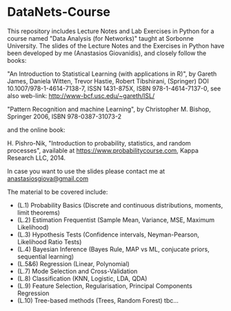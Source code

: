# DataNets-Course
This repository includes Lecture Notes and Lab Exercises in Python for a course named "Data Analysis (for Networks)" taught at Sorbonne University. 
The slides of the Lecture Notes and the Exercises in Python have been developed by me (Anastasios Giovanidis), and closely follow the books:

"An Introduction to Statistical Learning (with applications in R)", by Gareth James, Daniela Witten, Trevor Hastie, Robert Tibshirani, (Springer) DOI 10.1007/978-1-4614-7138-7, ISSN 1431-875X, ISBN 978-1-4614-7137-0, see also web-link: http://www-bcf.usc.edu/~gareth/ISL/

"Pattern Recognition and machine Learning", by Christopher M. Bishop, Springer 2006, ISBN 978-0387-31073-2

and the online book:

H. Pishro-Nik, "Introduction to probability, statistics, and random processes", available at https://www.probabilitycourse.com, Kappa Research LLC, 2014.

In case you want to use the slides please contact me at anastasiosgiova@gmail.com

The material to be covered include:
- (L.1) Probability Basics (Discrete and continuous distributions, moments, limit theorems)
- (L.2) Estimation Frequentist (Sample Mean, Variance, MSE, Maximum Likelihood)
- (L.3) Hypothesis Tests (Confidence intervals, Neyman-Pearson, Likelihood Ratio Tests)
- (L.4) Bayesian Inference (Bayes Rule, MAP vs ML, conjucate priors, sequential learning)
- (L.5&6) Regression (Linear, Polynomial)
- (L.7) Mode Selection and Cross-Validation
- (L.8) Classification (KNN, Logistic, LDA, QDA)
- (L.9) Feature Selection, Regularisation, Principal Components Regression
- (L.10) Tree-based methods (Trees, Random Forest)
tbc...
